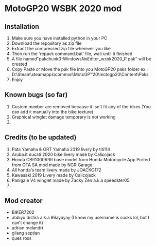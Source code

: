 # MotoGP20 WSBK 2020 mod
## Installation
1. Make sure you have installed python in your PC
2. Download the repository as zip file
3. Extract the compressed zip file wherever you like
4. Then run the 'repack command.bat' file, wait until it finished
5. A file named"pakchunk0-WindowsNoEditor_wsbk2020_P.pak" will be created
6. Copy Paste or Move the pak file into you MotoGP20 paks folder
    ex : D:\Steam\steamapps\common\MotoGP™20\motogp20\Content\Paks
7. Enjoy

## Known bugs (so far)
1. Custom number are removed because it isn't fit any of the bikes
    (You can add it manually into the bike texture)
2. Graphical winglet damage temporary is not working
3. 

## Credits (to be updated)
1. Pata Yamaha & GRT Yamaha 2019 livery by titi114
2. Aruba.it ducati 2020 bike livery made by Calicojack
3. Honda CBR1000RRR base model from Honda Motorcycle App
    Ported from GTA SA mod made by NGR Garage
4. All honda's team livery made by JOACKO172
5. Kawasaki 2019 Livery made by Calicojack
6. Panigale V4 winglet made by Zacky Zen a.k.a speedster05
7.

## Mod creator
- BIKER7202
- abbiyu distira a.k.a 86ayayay (I know my username is sucks lol, but I can't change it)
- adrian melandri
- gilang septian
- ques ross